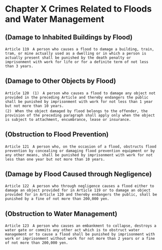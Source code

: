 # Chapter X Crimes Related to Floods and Water Management

## (Damage to Inhabited Buildings by Flood)
```
Article 119　A person who causes a flood to damage a building, train, tram, or mine actually used as a dwelling or in which a person is actually present shall be punished by the death penalty or imprisonment with work for life or for a definite term of not less than 3 years.
```
## (Damage to Other Objects by Flood)
```
Article 120　(1)　A person who causes a flood to damage any object not provided in the preceding Article and thereby endangers the public shall be punished by imprisonment with work for not less than 1 year but not more than 10 years.
(2)　When the object damaged by flood belongs to the offender, the provision of the preceding paragraph shall apply only when the object is subject to attachment, encumbrance, lease or insurance.
```
## (Obstruction to Flood Prevention)
```
Article 121　A person who, on the occasion of a flood, obstructs flood prevention by concealing or damaging flood prevention equipment or by any other means, shall be punished by imprisonment with work for not less than one year but not more than 10 years.
```
## (Damage by Flood Caused through Negligence)
```
Article 122　A person who through negligence causes a flood either to damage an object provided for in Article 119 or to damage an object provided for in Article 120 and thereby endangers the public, shall be punished by a fine of not more than 200,000 yen.
```
## (Obstruction to Water Management)
```
Article 123　A person who causes an embankment to collapse, destroys a water gate or commits any other act which is to obstruct water management or to cause a flood shall be punished by imprisonment with work or imprisonment without work for not more than 2 years or a fine of not more than 200,000 yen.
```
